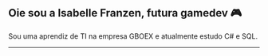 ## Oie sou a Isabelle Franzen, futura gamedev 🎮
Sou uma aprendiz de TI na empresa GBOEX e atualmente estudo C# e SQL.

---

